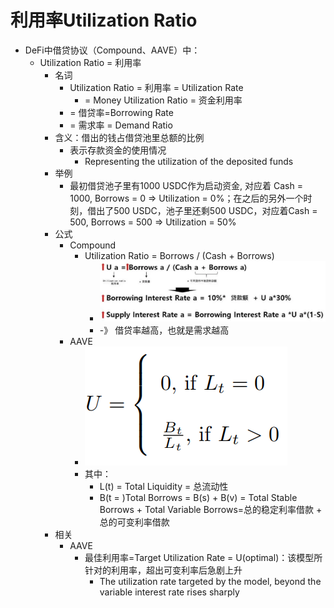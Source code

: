 # 利用率Utilization Ratio

* DeFi中借贷协议（Compound、AAVE）中： 
  * Utilization Ratio = 利用率 
    * 名词 
      * Utilization Ratio = 利用率 = Utilization Rate 
        * = Money Utilization Ratio = 资金利用率 
      * = 借贷率=Borrowing Rate 
      * = 需求率 = Demand Ratio
    * 含义：借出的钱占借贷池里总额的比例 
      * 表示存款资金的使用情况 
        * Representing the utilization of the deposited funds 
    * 举例 
      * 最初借贷池子里有1000 USDC作为启动资金, 对应着 Cash = 1000, Borrows = 0 => Utilization = 0%；在之后的另外一个时刻，借出了500 USDC，池子里还剩500 USDC，对应着Cash = 500, Borrows = 500 => Utilization = 50% 
    * 公式 
      * Compound 
        * Utilization Ratio = Borrows / (Cash + Borrows) 
          * ![compound_utilization_ratio](../../../assets/img/compound_utilization_ratio.png)
          * -》 借贷率越高，也就是需求越高 
      * AAVE 
        * ![aave_utilization_ratio](../../../assets/img/aave_utilization_ratio.png)
        * 其中： 
          * L(t) =  Total Liquidity = 总流动性 
          * B(t = )Total Borrows = B(s) + B(v) = Total Stable Borrows + Total Variable Borrows=总的稳定利率借款 + 总的可变利率借款 
    * 相关 
      * AAVE 
        * 最佳利用率=Target Utilization Rate = U(optimal)：该模型所针对的利用率，超出可变利率后急剧上升 
          * The utilization rate targeted by the model, beyond the variable interest rate rises sharply  
